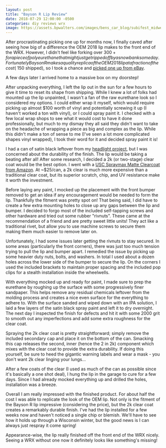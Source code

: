 ```yaml
---
layout: post
title: "Bayson R Lip Review"
date: 2018-07-29 12:00:00 -0500
categories: diy reviews wrx
image: https://assets.bpwalters.com/images/bens_car_blog/subifest_midwest_2018/cover_cropped.jpg
---
```


<span class="is-first-letter">A</span>fter procrastinating picking one up for months now, I finally caved after seeing how big of a difference the OEM 2018 lip makes to the front end of the WRX.  However, I didn't feel like forking over $300+ for a piece of polyeurethane that might just get ripped off by a snowbank some day.  Fortunately Bayson R makes a quality replica of the OEM 2018 lip at a fraction of the cost (~$150 shipped), so I took a chance and [picked one up from eBay](https://www.ebay.com/itm/V-Limited-Style-Front-Lip-Urethane-Fits-18-Up-Subaru-WRX-STi/372161856093?hash=item56a693425d%3Ag%3AF3EAAOSwTm9aK2ih&_sacat=0&_nkw=bayson+r+v+limited+2018&_from=R40&rt=nc&_trksid=m570.l1313).

A few days later I arrived home to a massive box on my doorstep!

After unpacking everything, I left the lip out in the sun for a few hours to give it time to reset its shape from shipping.  While I knew a lot of folks had mounted up the lip unpainted, I wasn't a fan of the raw eurethane look so I considered my options.  I could either wrap it myself, which would require picking up almost $100 worth of vinyl and potentially screwing it up (I haven't worked a ton with vinyl), or I could spray paint it.  I checked with a few local wrap shops to see what it would cost to have it done professionally, but much to my dismay they all said they didn't want to take on the headache of wrapping a piece as big and complex as the lip.  While this didn't make a ton of sense to me (I've seen a lot more complicated shapes vinyl wrapped), I took their word for it and decided spray paint it is!

I had a can of satin black leftover from my [headlight project](/morimoto-d2s-4.0-hid-retrofit), but I was concerned about the durability of the finish.  The lip would be taking a beating after all!  After some research, I decided a 2k (or two-stage) clear coat would be the best option.  I went with a [USC Spraymax Matte Clearcoat from Amazon](https://amzn.to/2OtfT0l).  At ~$25/can, a 2k clear is much more expensive than a traditional clear coat, but its superior scratch, chip, and UV resistance make it worth the investment.

Before laying any paint, I mocked up the placement with the front bumper removed to get an idea if any encouragement would be needed to form the lip.  Thankfully the fitment was pretty spot on!  That being said, I did have to create a few extra mounting holes to close up any gaps between the lip and bumper.  I decided to forgo most of the included self-tapping screws and other hardware and tried out some rubber "rivnuts".  These came at the recommendation of a friend and are pretty sweet little units!  They act like a traditional rivet, but allow you to use machine screws to secure them making them much easier to remove later on.

Unfortunately, I had some issues later getting the rivnuts to stay secured.  In some areas (particularly the front corners), there was just too much tension trying to pull the lip and bumper apart.  I remedied the issue by picking up some heavier duty nuts, bolts, and washers.  In total I used about a dozen holes across the lower side of the bumper to secure the lip.  On the corners I used the included brackets to maintain proper spacing and the included pop clips for a stealth installation inside the wheelwells.

With everything mocked up and ready for paint, I made sure to prep the eurethane by roughing up the surface with some progressively finer sandpaper.  This helps remove any residual chemicals leftover from the molding process and creates a nice even surface for the everything to adhere to.  With the surface sanded and wiped down with an IPA solution, I laid a few layers of the satin black spray paint and left it to dry overnight.  The next day I inspected the finish for defects and hit it with some 2000 grit to smooth out any imperfections and add some extra roughness for the clear coat.

Spraying the 2k clear coat is pretty straightforward; simply remove the included secondary cap and place it on the bottom of the can.  Smacking this cap releases the second, inner (hence the 2 in 2k) component which mixes with the clear coat to provide the extra durability.  If doing this yourself, be sure to heed the gigantic warning labels and wear a mask - you don't want 2k clear linging your lungs...

After a few coats of the clear (I used as much of the can as possible since it's basically a one shot deal), I hung the lip in the garage to cure for a few days.  Since I had already mocked everything up and drilled the holes, installation was a breeze.

Overall I am really impressed with the finished product.  For about half the cost I was able to replicate the look of the OEM lip.  Not only is the fitment of the Bayson R lip impressive (considering the price), but the 2k clear coat creates a remarkably durable finish.  I've had the lip installed for a few weeks now and haven't noticed a single chip or blemish.  We'll have to see how it holds up through a Wisconsin winter, but the good news is I can always just respray it come spring!

Appearance-wise, the lip really finished off the front end of the WRX nicely.  Seeing a WRX without one now it definitely looks like something's missing!  